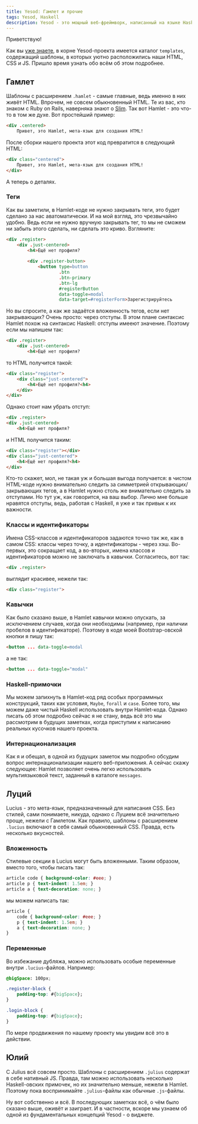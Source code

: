 ```yaml
---
title: Yesod: Гамлет и прочие
tags: Yesod, Haskell
description: Yesod - это мощный веб-фреймворк, написанный на языке Haskell. Сегодня продробнее рассмотрим уже известные нам веб-шаблоны.
---
```


Приветствую!

Как вы [уже знаете](http://blog.dshevchenko.biz/2014/12/21/yesod-structure-templates.html), в корне Yesod-проекта имеется каталог `templates`, содержащий шаблоны, в которых уютно расположились наши HTML, CSS и JS. Пришло время узнать обо всём об этом подробнее.

## Гамлет

Шаблоны с расширением `.hamlet` - самые главные, ведь именно в них живёт HTML. Впрочем, не совсем обыкновенный HTML. Те из вас, кто знаком с Ruby on Rails, наверняка знают о [Slim](http://slim-lang.com). Так вот Hamlet - это что-то в том же духе. Вот простейший пример:

```html
<div .centered>
    Привет, это Hamlet, мета-язык для создания HTML!
```

После сборки нашего проекта этот код превратится в следующий HTML:

```html
<div class="centered">
    Привет, это Hamlet, мета-язык для создания HTML!
</div>
```

А теперь о деталях.

### Теги

Как вы заметили, в Hamlet-коде не нужно закрывать теги, это будет сделано за нас аватоматически. И на мой взгляд, это чрезвычайно удобно. Ведь если не нужно вручную закрывать тег, то мы не сможем ни забыть этого сделать, ни сделать это криво. Взгляните:

```html
<div .register>
    <div .just-centered>
        <h4>Ещё нет профиля?
 
        <div .register-button>
            <button type=button
                    .btn
                    .btn-primary
                    .btn-lg
                    #registerButton
                    data-toggle=modal
                    data-target=#registerForm>Зарегистрируйтесь
```

Но вы спросите, а как же задаётся вложенность тегов, если нет закрывающих? Очень просто: через отступы. В этом плане синтаксис Hamlet похож на синтаксис Haskell: отступы имееют значение. Поэтому если мы напишем так:

```html
<div .register>
    <div .just-centered>
        <h4>Ещё нет профиля?
```

то HTML получится такой:

```html
<div class="register">
    <div class="just-centered">
        <h4>Ещё нет профиля?<h4>
    </div>
</div>
```

Однако стоит нам убрать отступ:

```html
<div .register>
<div .just-centered>
    <h4>Ещё нет профиля?
```

и HTML получится таким:

```html
<div class="register"></div>
<div class="just-centered">
    <h4>Ещё нет профиля?<h4>
</div>
```

Кто-то скажет, мол, не такая уж и большая выгода получается: в чистом HTML-коде нужно внимательно следить за симметрией открывающих/закрывающих тегов, а в Hamlet нужно столь же внимательно следить за отступами. Но тут уж, как говорится, на ваш выбор. Лично мне больше нравятся отступы, ведь, работая с Haskell, я уже и так привык к их важности.

### Классы и идентификаторы

Имена CSS-классов и идентификаторов задаются точно так же, как в самом CSS: классы через точку, а идентификаторы - через хэш. Во-первых, это сокращает код, а во-вторых, имена классов и идентификаторов можно не заключать в кавычки. Согласитесь, вот так:

```html
<div .register>
```

выглядит красивее, нежели так:

```html
<div class="register">
```

### Кавычки

Как было сказано выше, в Hamlet кавычки можно опускать, за исключением случаев, когда они необходимы (например, при наличии пробелов в идентификаторе). Поэтому в коде моей Bootstrap-овской кнопки я пишу так:

```html
<button ... data-toggle=modal
```

а не так:

```html
<button ... data-toggle="modal"
```

### Haskell-примочки

Мы можем запихнуть в Hamlet-код ряд особых программных конструкций, таких как условия, `Maybe`, `forall` и `case`. Более того, мы можем даже чистый Haskell использовать внутри Hamlet-кода. Однако писать об этом подробно сейчас я не стану, ведь всё это мы рассмотрим в будущих заметках, когда приступим к написанию реальных кусочков нашего проекта.

### Интернационализация

Как я и обещал, в одной из будущих заметок мы подробно обсудим вопрос интернационализации нашего веб-приложения. А сейчас скажу следующее: Hamlet позволяет очень легко использовать мультиязыковой текст, заданный в каталоге `messages`.

## Луций

Lucius - это мета-язык, предназначенный для написания CSS. Без стилей, сами понимаете, никуда, однако с Луцием всё значительно проще, нежели с Гамлетом. Как правило, шаблоны с расширением `.lucius` включают в себя самый обыкновенный CSS. Правда, есть несколько вкусностей.

### Вложенность

Стилевые секции в Lucius могут быть вложенными. Таким образом, вместо того, чтобы писать так:

```css
article code { background-color: #eee; }
article p { text-indent: 1.5em; }
article a { text-decoration: none; }
```

мы можем написать так:

```css
article {
    code { background-color: #eee; }
    p { text-indent: 1.5em; }
    a { text-decoration: none; }
}
```

### Переменные

Во избежание дубляжа, можно использовать особые переменные внутри `.lucius`-файлов. Например:

```css
@bigSpace: 100px;

.register-block { 
    padding-top: #{bigSpace};
}

.login-block { 
    padding-top: #{bigSpace};
}
```

По мере продвижения по нашему проекту мы увидим всё это в действии.

## Юлий

С Julius всё совсем просто. Шаблоны с расширением `.julius` содержат в себе нативный JS. Правда, там можно использовать несколько Haskell-овских примочек, но их значительно меньше, нежели в Hamlet. Поэтому пока воспринимайте `.julius`-файлы как обычные `.js`-файлы.

Ну вот собственно и всё. В последующих заметках всё, о чём было сказано выше, оживёт и заиграет. И в частности, вскоре мы узнаем об одной из фундаментальных концепций Yesod - о виджете.
